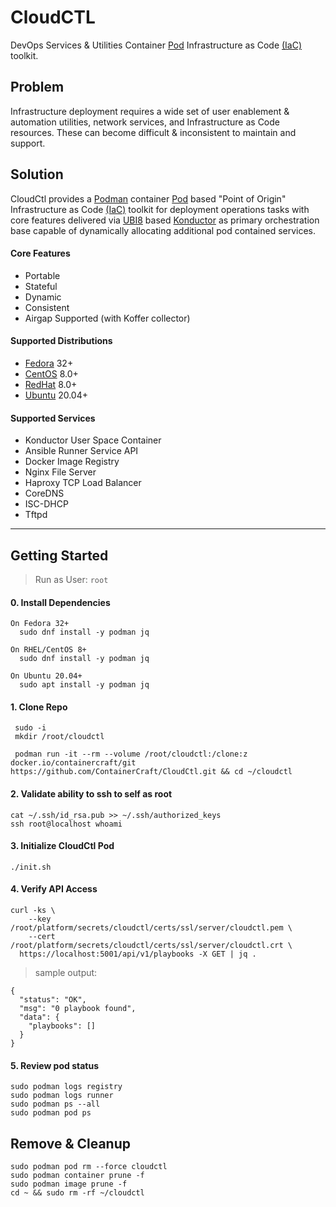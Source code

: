 # CloudCTL
DevOps Services & Utilities Container [Pod] Infrastructure as Code [(IaC)] toolkit.
## Problem
Infrastructure deployment requires a wide set of user enablement & automation 
utilities, network services, and Infrastructure as Code resources. These can 
become difficult & inconsistent to maintain and support.
## Solution
CloudCtl provides a [Podman] container [Pod] based "Point of Origin" 
Infrastructure as Code [(IaC)] toolkit for deployment operations tasks 
with core features delivered via [UBI8] based [Konductor] as primary 
orchestration base capable of dynamically allocating additional pod 
contained services.
#### Core Features
  - Portable 
  - Stateful
  - Dynamic
  - Consistent
  - Airgap Supported (with Koffer collector)
#### Supported Distributions
  - [Fedora] 32+
  - [CentOS] 8.0+
  - [RedHat] 8.0+
  - [Ubuntu] 20.04+
#### Supported Services
  - Konductor User Space Container
  - Ansible Runner Service API
  - Docker Image Registry
  - Nginx File Server
  - Haproxy TCP Load Balancer
  - CoreDNS
  - ISC-DHCP
  - Tftpd
----------------------
## Getting Started
>  Run as User: `root`
>    
    
####  0. Install Dependencies
```
On Fedora 32+
  sudo dnf install -y podman jq

On RHEL/CentOS 8+
  sudo dnf install -y podman jq

On Ubuntu 20.04+
  sudo apt install -y podman jq
```
####  1. Clone Repo
```
 sudo -i
 mkdir /root/cloudctl
```
```
 podman run -it --rm --volume /root/cloudctl:/clone:z docker.io/containercraft/git https://github.com/ContainerCraft/CloudCtl.git && cd ~/cloudctl
```
####  2. Validate ability to ssh to self as root
```
cat ~/.ssh/id_rsa.pub >> ~/.ssh/authorized_keys
ssh root@localhost whoami
```
####  3. Initialize CloudCtl Pod
```
./init.sh
```
####  4. Verify API Access
```
curl -ks \
    --key  /root/platform/secrets/cloudctl/certs/ssl/server/cloudctl.pem \
    --cert /root/platform/secrets/cloudctl/certs/ssl/server/cloudctl.crt \
  https://localhost:5001/api/v1/playbooks -X GET | jq .
```
>
>  sample output:
>
```
{
  "status": "OK",
  "msg": "0 playbook found",
  "data": {
    "playbooks": []
  }
}
```
####  5. Review pod status
```
sudo podman logs registry
sudo podman logs runner
sudo podman ps --all
sudo podman pod ps
```
## Remove & Cleanup
```
sudo podman pod rm --force cloudctl
sudo podman container prune -f
sudo podman image prune -f
cd ~ && sudo rm -rf ~/cloudctl
```
[Pod]:https://kubernetes.io/docs/concepts/workloads/pods/pod
[UBI8]:https://www.redhat.com/en/blog/introducing-red-hat-universal-base-image
[(IaC)]:https://www.ibm.com/cloud/learn/infrastructure-as-code
[Konductor]:https://github.com/redshiftofficial/Konductor
[Podman]:https://docs.podman.io/en/latest
[Install Podman]:https://podman.io/getting-started/installation
[Fedora]:https://getfedora.org
[Ubuntu]:https://ubuntu.com/download
[CentOS]:https://www.centos.org/download
[RedHat]:https://access.redhat.com/downloads
[Fedora CoreOS]:https://getfedora.org/en/coreos?stream=stable
[RedHat CoreOS]:https://coreos.com/
